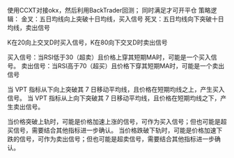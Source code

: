 使用CCXT对接okx，然后利用BackTrader回测；
同时满足才可开平仓
策略逻辑：
金叉：五日均线向上突破十日均线，买入信号
死叉：五日均线向下突破十日均线，卖出信号

K在20向上交叉D时买入信号，K在80向下交叉D时卖出信号

买入信号：当RSI低于30（超卖）且价格上穿其短期MA时，可能是一个买入信号。
卖出信号：当RSI高于70（超买）且价格下穿其短期MA时，可能是一个卖出信号

当 VPT 指标从下向上突破其 7 日移动平均线，且价格在短期均线之上，产生买入信号。
当 VPT 指标从上向下突破其 7 日移动平均线，且价格在短期均线之下，产生卖出信号。

当价格突破上轨时，可能是价格加速上涨的信号，可作为买入信号；但也可能是超买信号，需要结合其他指标进一步确认。
当价格跌破下轨时，可能是价格加速下跌的信号，可作为卖出信号；但也可能是超卖信号，需要结合其他指标进一步确认。